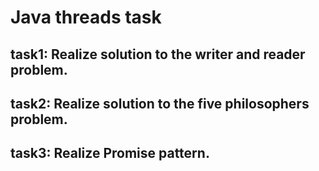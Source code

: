 # Java threads task

## task1: Realize solution to the writer and reader problem.

## task2: Realize solution to the five philosophers problem.

## task3: Realize Promise pattern.